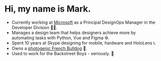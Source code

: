 # Hi, my name is Mark.

* Currently working at [Microsoft](https://github.com/microsoft) as a Principal DesignOps Manager in the Developer Division 👨‍💼.
* Manages a design team that helps designers achieve more by automating tasks with Python, Vue and Figma ⚙.
* Spent 10 years at Skype designing for mobile, hardware and HoloLens 📞.
* Owns a [photogenic French Bulldog](https://instagram.com/roxyfrogdog) 🐾.
* Used to work for the Backstreet Boys - seriously. 🕺
